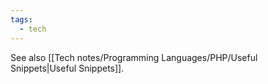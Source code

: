 ```yaml
---
tags:
  - tech
---
```

See also [[Tech notes/Programming Languages/PHP/Useful Snippets|Useful Snippets]].